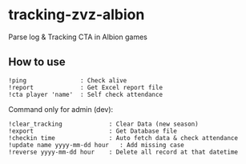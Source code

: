 # tracking-zvz-albion
Parse log &amp; Tracking CTA in Albion games

## How to use

```
!ping               : Check alive
!report             : Get Excel report file
!cta player 'name'  : Self check attendance
```

Command only for admin (dev):
```
!clear_tracking             : Clear Data (new season)
!export                     : Get Database file
!checkin time               : Auto fetch data & check attendance
!update name yyyy-mm-dd hour   : Add missing case
!reverse yyyy-mm-dd hour    : Delete all record at that datetime
```